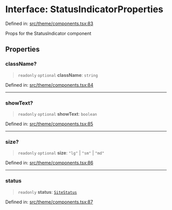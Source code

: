 # Interface: StatusIndicatorProperties

Defined in: [src/theme/components.tsx:83](https://github.com/Nick2bad4u/Uptime-Watcher/blob/8a1973382d5fe14c52996ecda381894eb7ecd4a6/src/theme/components.tsx#L83)

Props for the StatusIndicator component

## Properties

### className?

> `readonly` `optional` **className**: `string`

Defined in: [src/theme/components.tsx:84](https://github.com/Nick2bad4u/Uptime-Watcher/blob/8a1973382d5fe14c52996ecda381894eb7ecd4a6/src/theme/components.tsx#L84)

***

### showText?

> `readonly` `optional` **showText**: `boolean`

Defined in: [src/theme/components.tsx:85](https://github.com/Nick2bad4u/Uptime-Watcher/blob/8a1973382d5fe14c52996ecda381894eb7ecd4a6/src/theme/components.tsx#L85)

***

### size?

> `readonly` `optional` **size**: `"lg"` \| `"sm"` \| `"md"`

Defined in: [src/theme/components.tsx:86](https://github.com/Nick2bad4u/Uptime-Watcher/blob/8a1973382d5fe14c52996ecda381894eb7ecd4a6/src/theme/components.tsx#L86)

***

### status

> `readonly` **status**: [`SiteStatus`](../../../../shared/types/type-aliases/SiteStatus.md)

Defined in: [src/theme/components.tsx:87](https://github.com/Nick2bad4u/Uptime-Watcher/blob/8a1973382d5fe14c52996ecda381894eb7ecd4a6/src/theme/components.tsx#L87)
